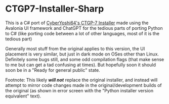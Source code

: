 # CTGP7-Installer-Sharp
This is a C# port of [CyberYoshi64's CTGP-7 Installer](https://github.com/CyberYoshi64/CTGP7-UpdateTool) made using the Avalonia UI framework and ChatGPT for the tedious parts of porting Python to C# (like porting code between a lot of other languages, most of it is the tedious part)

Generally most stuff from the original applies to this version, the UI placement is very similar, but just in dark mode on OSes other than Linux. Definitely some bugs still, and some odd compilation flags (that make sense to me but can get a tad confusing at times). But hopefully soon it should soon be in a "Ready for general public" state.

Footnote:
This likely **_will not_** replace the original installer, and instead will attempt to mirror code changes made in the original/development builds of the original (as shown in error screen with the "Python installer version equivalent" text).
